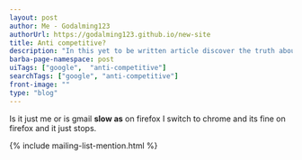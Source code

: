 ```yaml
---
layout: post
author: Me - Godalming123
authorUrl: https://godalming123.github.io/new-site
title: Anti competitive?
description: "In this yet to be written article discover the truth about if google is being anticompetitive and making its apps slow on firefox"
barba-page-namespace: post
uiTags: ["google",  "anti-competitive"]
searchTags: ["google", "anti-competitive"]
front-image: ""
type: "blog"
---
```


Is it just me or is gmail **slow as** on firefox I switch to chrome and its fine on firefox and it just stops.

{% include mailing-list-mention.html %}
